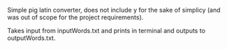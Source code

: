 Simple pig latin converter, does not include y for the sake of simplicy (and was out of scope for the project requirements).

Takes input from inputWords.txt and prints in terminal and outputs to outputWords.txt.
